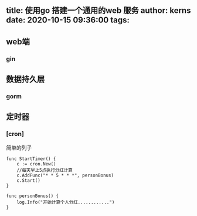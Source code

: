 title: 使用go 搭建一个通用的web 服务
author: kerns
date: 2020-10-15 09:36:00
tags:
---
## web端
### gin



## 数据持久层

### gorm



## 定时器

### [cron]
简单的列子

```
func StartTimer() {
	c := cron.New()
	//每天早上5点执行分红计算
	c.AddFunc("* * 5 * * *", personBonus)
	c.Start()
}

func personBonus() {
	log.Info("开始计算个人分红............")
}
```